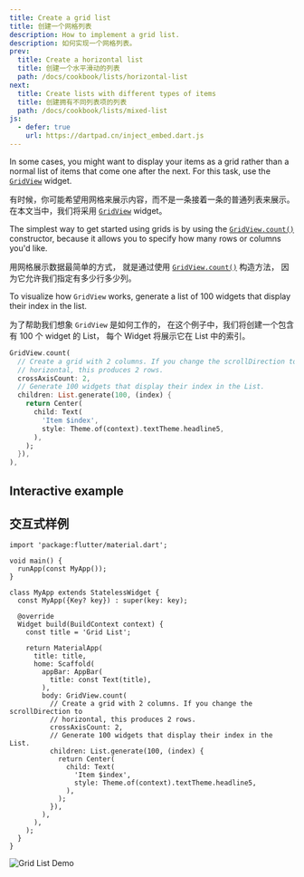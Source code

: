 ```yaml
---
title: Create a grid list
title: 创建一个网格列表
description: How to implement a grid list.
description: 如何实现一个网格列表。
prev:
  title: Create a horizontal list
  title: 创建一个水平滑动的列表
  path: /docs/cookbook/lists/horizontal-list
next:
  title: Create lists with different types of items
  title: 创建拥有不同列表项的列表
  path: /docs/cookbook/lists/mixed-list
js:
  - defer: true
    url: https://dartpad.cn/inject_embed.dart.js
---
```


<?code-excerpt path-base="cookbook/lists/grid_lists"?>

In some cases, you might want to display your items as a grid rather than
a normal list of items that come one after the next.
For this task, use the [`GridView`][] widget.

有时候，你可能希望用网格来展示内容，而不是一条接着一条的普通列表来展示。
在本文当中，我们将采用 [`GridView`][] widget。

The simplest way to get started using grids is by using the
[`GridView.count()`][] constructor,
because it allows you to specify how many rows or columns you'd like.

用网格展示数据最简单的方式，
就是通过使用 [`GridView.count()`][] 构造方法，
因为它允许我们指定有多少行多少列。

To visualize how `GridView` works, 
generate a list of 100 widgets that display their index in the list.

为了帮助我们想象 `GridView` 是如何工作的，
在这个例子中，我们将创建一个包含有 100 个 widget 的 List，
每个 Widget 将展示它在 List 中的索引。

<?code-excerpt "lib/main.dart (GridView)" replace="/^body\: //g"?>
```dart
GridView.count(
  // Create a grid with 2 columns. If you change the scrollDirection to
  // horizontal, this produces 2 rows.
  crossAxisCount: 2,
  // Generate 100 widgets that display their index in the List.
  children: List.generate(100, (index) {
    return Center(
      child: Text(
        'Item $index',
        style: Theme.of(context).textTheme.headline5,
      ),
    );
  }),
),
```

## Interactive example

## 交互式样例

<?code-excerpt "lib/main.dart"?>
```run-dartpad:theme-light:mode-flutter:run-true:width-100%:height-600px:split-60:ga_id-interactive_example
import 'package:flutter/material.dart';

void main() {
  runApp(const MyApp());
}

class MyApp extends StatelessWidget {
  const MyApp({Key? key}) : super(key: key);

  @override
  Widget build(BuildContext context) {
    const title = 'Grid List';

    return MaterialApp(
      title: title,
      home: Scaffold(
        appBar: AppBar(
          title: const Text(title),
        ),
        body: GridView.count(
          // Create a grid with 2 columns. If you change the scrollDirection to
          // horizontal, this produces 2 rows.
          crossAxisCount: 2,
          // Generate 100 widgets that display their index in the List.
          children: List.generate(100, (index) {
            return Center(
              child: Text(
                'Item $index',
                style: Theme.of(context).textTheme.headline5,
              ),
            );
          }),
        ),
      ),
    );
  }
}
```

<noscript>
  <img src="/assets/images/docs/cookbook/grid-list.gif" alt="Grid List Demo" class="site-mobile-screenshot" />
</noscript>

[`GridView`]: {{site.api}}/flutter/widgets/GridView-class.html
[`GridView.count()`]: {{site.api}}/flutter/widgets/GridView/GridView.count.html
